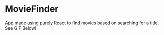 # MovieFinder
App made using purely React to find movies based on searching for a title. See GIF Below!
